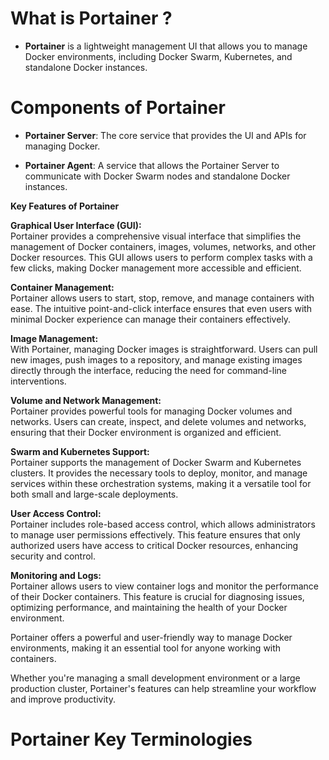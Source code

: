 # **What is Portainer ?**
- **Portainer** is a lightweight management UI that allows you to manage Docker environments, including Docker Swarm, Kubernetes, and standalone Docker instances.


#  Components of Portainer

- **Portainer Server**: The core service that provides the UI and APIs for managing Docker.

- **Portainer Agent**: A service that allows the Portainer Server to communicate with Docker Swarm nodes and standalone Docker instances.

**Key Features of Portainer**  

**Graphical User Interface (GUI):**  
Portainer provides a comprehensive visual interface that simplifies the management of Docker containers, images, volumes, networks, and other Docker resources. This GUI allows users to perform complex tasks with a few clicks, making Docker management more accessible and efficient.

**Container Management:**  
Portainer allows users to start, stop, remove, and manage containers with ease. The intuitive point-and-click interface ensures that even users with minimal Docker experience can manage their containers effectively.

**Image Management:**  
With Portainer, managing Docker images is straightforward. Users can pull new images, push images to a repository, and manage existing images directly through the interface, reducing the need for command-line interventions.

**Volume and Network Management:**  
Portainer provides powerful tools for managing Docker volumes and networks. Users can create, inspect, and delete volumes and networks, ensuring that their Docker environment is organized and efficient.

**Swarm and Kubernetes Support:**  
Portainer supports the management of Docker Swarm and Kubernetes clusters. It provides the necessary tools to deploy, monitor, and manage services within these orchestration systems, making it a versatile tool for both small and large-scale deployments.

**User Access Control:**  
Portainer includes role-based access control, which allows administrators to manage user permissions effectively. This feature ensures that only authorized users have access to critical Docker resources, enhancing security and control.

**Monitoring and Logs:**  
Portainer allows users to view container logs and monitor the performance of their Docker containers. This feature is crucial for diagnosing issues, optimizing performance, and maintaining the health of your Docker environment.

Portainer offers a powerful and user-friendly way to manage Docker environments, making it an essential tool for anyone working with containers. 

Whether you're managing a small development environment or a large production cluster, Portainer's features can help streamline your workflow and improve productivity.

# Portainer Key Terminologies




<!--stackedit_data:
eyJoaXN0b3J5IjpbLTYxNTc0MDY4LC02ODU5NjMzOTgsLTkxMD
g4MTA1MF19
-->